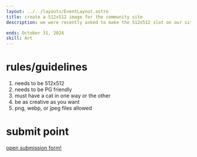 ```yaml
---
layout: ../../layouts/EventLayout.astro
title: create a 512x512 image for the community site
description: we were recently asked to make the 512x512 slot on our site random, so we're giving yall the pen!

ends: October 31, 2024
skill: Art
---
```


# rules/guidelines
1. needs to be 512x512
2. needs to be PG friendly
3. must have a cat in one way or the other
4. be as creative as you want
5. png, webp, or jpeg files allowed

# submit point
<a style="width: 100%;" class="btn" href="https://forms.gle/KR7uxiRADG69mQe98">
  open submission form!
</a>
